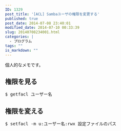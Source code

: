 ```yaml
---
ID: 1329
post_title: '[ACL] Sambaユーザの権限を変更する'
published: true
post_date: 2014-07-08 23:40:01
modified_date: 2014-07-10 00:33:39
slug: 20140708234001.html
categories: |
  - プログラム
tags: ""
is_markdown: ""
---
```

個人的なメモです。
<!--more-->
<h2>権限を見る</h2>
<pre class="prettyprint">$ getfacl ユーザー名</pre>

<h2>権限を変える</h2>
<pre class="prettyprint">$ setfacl -m u:ユーザー名:rwx 設定ファイルのパス</pre>